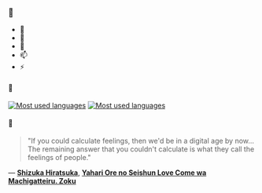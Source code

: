 ### 👋

- 🔭
- 🌱
- 💬
- 📫
- ⚡

#### 🧏

[![Most used languages](https://github-readme-stats-aynah.vercel.app/api/top-langs/?username=aynh&theme=solarized-dark&langs_count=6&layout=compact&hide_title=true)](https://github.com/anuraghazra/github-readme-stats#gh-dark-mode-only)
[![Most used languages](https://github-readme-stats-aynah.vercel.app/api/top-langs/?username=aynh&theme=solarized-light&langs_count=6&layout=compact&hide_title=true)](https://github.com/anuraghazra/github-readme-stats#gh-light-mode-only)

#### 💬

> "If you could calculate feelings, then we'd be in a digital age by now... The remaining answer that you couldn't calculate is what they call the feelings of people."

&mdash; [**Shizuka Hiratsuka**](https://myanimelist.net/character.php?q=Shizuka%20Hiratsuka&cat=character), [**Yahari Ore no Seishun Love Come wa Machigatteiru. Zoku**](https://myanimelist.net/search/all?q=Yahari%20Ore%20no%20Seishun%20Love%20Come%20wa%20Machigatteiru.%20Zoku&cat=all)
